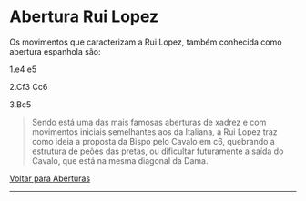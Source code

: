 # Abertura Rui Lopez

Os movimentos que caracterizam a Rui Lopez, também conhecida como abertura espanhola são:

1.e4 e5

2.Cf3 Cc6

3.Bc5



> Sendo está uma das mais famosas aberturas de xadrez e com movimentos iniciais semelhantes aos da Italiana, a Rui Lopez traz como ideia a proposta da Bispo pelo Cavalo em c6, quebrando a estrutura de peões das pretas, ou dificultar futuramente a saída do Cavalo, que está na mesma diagonal da Dama.



[Voltar para Aberturas](README.md)

------

